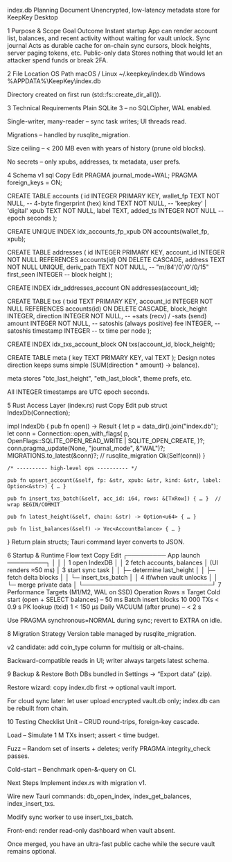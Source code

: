 index.db Planning Document
Unencrypted, low-latency metadata store for KeepKey Desktop

1 Purpose & Scope
Goal	Outcome
Instant startup	App can render account list, balances, and recent activity without waiting for vault unlock.
Sync journal	Acts as durable cache for on-chain sync cursors, block heights, server paging tokens, etc.
Public-only data	Stores nothing that would let an attacker spend funds or break 2FA.

2 File Location
OS	Path
macOS / Linux	~/.keepkey/index.db
Windows	%APPDATA%\KeepKey\index.db

Directory created on first run (std::fs::create_dir_all()).

3 Technical Requirements
Plain SQLite 3 – no SQLCipher, WAL enabled.

Single-writer, many-reader – sync task writes; UI threads read.

Migrations – handled by rusqlite_migration.

Size ceiling – < 200 MB even with years of history (prune old blocks).

No secrets – only xpubs, addresses, tx metadata, user prefs.

4 Schema v1
sql
Copy
Edit
PRAGMA journal_mode=WAL;
PRAGMA foreign_keys = ON;

CREATE TABLE accounts (
id           INTEGER PRIMARY KEY,
wallet_fp    TEXT NOT NULL,      -- 4-byte fingerprint (hex)
kind         TEXT NOT NULL,      -- 'keepkey' | 'digital'
xpub         TEXT NOT NULL,
label        TEXT,
added_ts     INTEGER NOT NULL    -- epoch seconds
);

CREATE UNIQUE INDEX idx_accounts_fp_xpub ON accounts(wallet_fp, xpub);

CREATE TABLE addresses (
id           INTEGER PRIMARY KEY,
account_id   INTEGER NOT NULL REFERENCES accounts(id) ON DELETE CASCADE,
address      TEXT NOT NULL UNIQUE,
deriv_path   TEXT NOT NULL,      -- "m/84'/0'/0'/0/15"
first_seen   INTEGER             -- block height
);

CREATE INDEX idx_addresses_account ON addresses(account_id);

CREATE TABLE txs (
txid         TEXT PRIMARY KEY,
account_id   INTEGER NOT NULL REFERENCES accounts(id) ON DELETE CASCADE,
block_height INTEGER,
direction    INTEGER NOT NULL,   -- +sats (recv) / -sats (send)
amount       INTEGER NOT NULL,   -- satoshis (always positive)
fee          INTEGER,            -- satoshis
timestamp    INTEGER             -- tx time per node
);

CREATE INDEX idx_txs_account_block ON txs(account_id, block_height);

CREATE TABLE meta (
key TEXT PRIMARY KEY,
val TEXT
);
Design notes
direction keeps sums simple (SUM(direction * amount) → balance).

meta stores "btc_last_height", "eth_last_block", theme prefs, etc.

All INTEGER timestamps are UTC epoch seconds.

5 Rust Access Layer (index.rs)
rust
Copy
Edit
pub struct IndexDb(Connection);

impl IndexDb {
pub fn open() -> Result<Self> {
let p = data_dir().join("index.db");
let conn = Connection::open_with_flags(
p,
OpenFlags::SQLITE_OPEN_READ_WRITE | SQLITE_OPEN_CREATE,
)?;
conn.pragma_update(None, "journal_mode", &"WAL")?;
MIGRATIONS.to_latest(&conn)?;   // rusqlite_migration
Ok(Self(conn))
}

    /* ---------- high-level ops ---------- */

    pub fn upsert_account(&self, fp: &str, xpub: &str, kind: &str, label: Option<&str>) { … }

    pub fn insert_txs_batch(&self, acc_id: i64, rows: &[TxRow]) { … }  // wrap BEGIN/COMMIT

    pub fn latest_height(&self, chain: &str) -> Option<u64> { … }

    pub fn list_balances(&self) -> Vec<AccountBalance> { … }
}
Return plain structs; Tauri command layer converts to JSON.

6 Startup & Runtime Flow
text
Copy
Edit
┌───────── App launch ─────────┐
│                              │
│ 1  open IndexDB              │
│ 2  fetch accounts, balances  │  (UI renders ≈50 ms)
│ 3  start sync task           │
│     ├─ determine last_height │
│     ├─ fetch delta blocks    │
│     └─ insert_txs_batch      │
│ 4  if/when vault unlocks     │
│     └─ merge private data    │
└──────────────────────────────┘
7 Performance Targets (M1/M2, WAL on SSD)
Operation	Rows	≤ Target
Cold start (open + SELECT balances)	–	50 ms
Batch insert blocks	10 000 TXs	< 0.9 s
PK lookup (txid)	1	< 150 µs
Daily VACUUM (after prune)	–	< 2 s

Use PRAGMA synchronous=NORMAL during sync; revert to EXTRA on idle.

8 Migration Strategy
Version table managed by rusqlite_migration.

v2 candidate: add coin_type column for multisig or alt-chains.

Backward-compatible reads in UI; writer always targets latest schema.

9 Backup & Restore
Both DBs bundled in Settings → “Export data” (zip).

Restore wizard: copy index.db first → optional vault import.

For cloud sync later: let user upload encrypted vault.db only; index.db can be rebuilt from chain.

10 Testing Checklist
Unit – CRUD round-trips, foreign-key cascade.

Load – Simulate 1 M TXs insert; assert < time budget.

Fuzz – Random set of inserts + deletes; verify PRAGMA integrity_check passes.

Cold-start – Benchmark open-&-query on CI.

Next Steps
Implement index.rs with migration v1.

Wire new Tauri commands: db_open_index, index_get_balances, index_insert_txs.

Modify sync worker to use insert_txs_batch.

Front-end: render read-only dashboard when vault absent.

Once merged, you have an ultra-fast public cache while the secure vault remains optional.